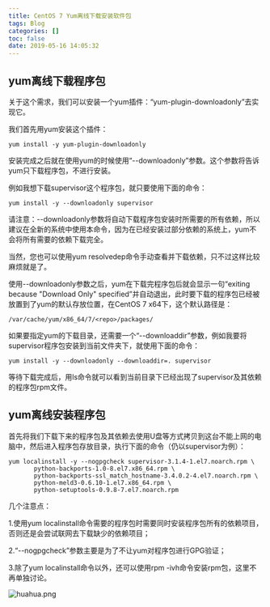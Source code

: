 ```yaml
---
title: CentOS 7 Yum离线下载安装软件包
tags: Blog
categories: []
toc: false
date: 2019-05-16 14:05:32
---
```


## yum离线下载程序包
关于这个需求，我们可以安装一个yum插件：“yum-plugin-downloadonly”去实现它。

我们首先用yum安装这个插件：
```
yum install -y yum-plugin-downloadonly

```

安装完成之后就在使用yum的时候使用“--downloadonly”参数。这个参数将告诉yum只下载程序包，不进行安装。

例如我想下载supervisor这个程序包，就只要使用下面的命令：

```
yum install -y --downloadonly supervisor
```
请注意：--downloadonly参数将自动下载程序包安装时所需要的所有依赖，所以建议在全新的系统中使用本命令，因为在已经安装过部分依赖的系统上，yum不会将所有需要的依赖下载完全。

当然，您也可以使用yum resolvedep命令手动查看并下载依赖，只不过这样比较麻烦就是了。

使用--downloadonly参数之后，yum在下载完程序包后就会显示一句“exiting because "Download Only" specified”并自动退出，此时要下载的程序包已经被放置到了yum的默认存放位置，在CentOS 7 x64下，这个默认路径是：

```
/var/cache/yum/x86_64/7/<repo>/packages/
```

如果要指定yum的下载目录，还需要一个“--downloaddir”参数，例如我要将supervisor程序包安装到当前文件夹下，就使用下面的命令：

```
yum install -y --downloadonly --downloaddir=. supervisor
```

等待下载完成后，用ls命令就可以看到当前目录下已经出现了supervisor及其依赖的程序包rpm文件。


## yum离线安装程序包


首先将我们下载下来的程序包及其依赖去使用U盘等方式拷贝到这台不能上网的电脑中，然后进入程序包存放目录，执行下面的命令（仍以supervisor为例）：

```
yum localinstall -y --nogpgcheck supervisor-3.1.4-1.el7.noarch.rpm \
       python-backports-1.0-8.el7.x86_64.rpm \
       python-backports-ssl_match_hostname-3.4.0.2-4.el7.noarch.rpm \
       python-meld3-0.6.10-1.el7.x86_64.rpm \
       python-setuptools-0.9.8-7.el7.noarch.rpm
```

 

几个注意点：

1.使用yum localinstall命令需要的程序包时需要同时安装程序包所有的依赖项目，否则还是会尝试联网去下载缺少的依赖项目；

2.“--nogpgcheck”参数主要是为了不让yum对程序包进行GPG验证；

3.除了yum localinstall命令以外，还可以使用rpm -ivh命令安装rpm包，这里不再单独讨论。

![huahua.png](http://images.javayuan.cn/FrqHLkqKeaVerSB9KVOORNPMhYqb)
